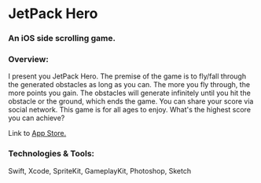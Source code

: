 # JetPack Hero

### An iOS side scrolling game.



### Overview:


I present you JetPack Hero. The premise of the game is to fly/fall through the generated obstacles as long as you can. The more you fly through, the more points you gain. The obstacles will generate infinitely until you hit the obstacle or the ground, which ends the game. You can share your score via social network. This game is for all ages to enjoy. What's the highest score you can achieve?

Link to [App Store.](https://itunes.apple.com/us/app/jetpackhero-a-game-for-all-ages/id1233852917?mt=8)

### Technologies & Tools:

Swift, Xcode, SpriteKit, GameplayKit, Photoshop, Sketch